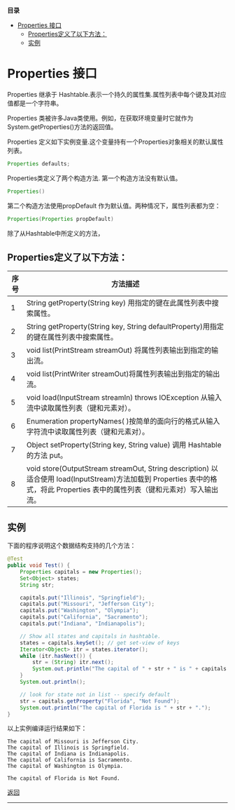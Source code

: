 
**目录**

<span id = "jump"></span>

<!-- TOC -->

- [Properties 接口](#properties-接口)
    - [Properties定义了以下方法：](#properties定义了以下方法)
    - [实例](#实例)

<!-- /TOC -->

# Properties 接口

Properties 继承于 Hashtable.表示一个持久的属性集.属性列表中每个键及其对应值都是一个字符串。

Properties 类被许多Java类使用。例如，在获取环境变量时它就作为System.getProperties()方法的返回值。

Properties 定义如下实例变量.这个变量持有一个Properties对象相关的默认属性列表。

```java
Properties defaults;
```

Properties类定义了两个构造方法. 第一个构造方法没有默认值。

```java
Properties()
```

第二个构造方法使用propDefault 作为默认值。两种情况下，属性列表都为空：

```java
Properties(Properties propDefault)
```

除了从Hashtable中所定义的方法，

## Properties定义了以下方法：

序号 | 方法描述
------|------
1 | String getProperty(String key) 用指定的键在此属性列表中搜索属性。
2 | String getProperty(String key, String defaultProperty)用指定的键在属性列表中搜索属性。
3 | void list(PrintStream streamOut) 将属性列表输出到指定的输出流。
4 | void list(PrintWriter streamOut)将属性列表输出到指定的输出流。
5 | void load(InputStream streamIn) throws IOException 从输入流中读取属性列表（键和元素对）。
6 | Enumeration propertyNames( )按简单的面向行的格式从输入字符流中读取属性列表（键和元素对）。
7 | Object setProperty(String key, String value) 调用 Hashtable 的方法 put。
8 | void store(OutputStream streamOut, String description) 以适合使用  load(InputStream)方法加载到 Properties 表中的格式，将此 Properties 表中的属性列表（键和元素对）写入输出流。

## 实例

下面的程序说明这个数据结构支持的几个方法：

```java
@Test
public void Test() {
    Properties capitals = new Properties();
    Set<Object> states;
    String str;

    capitals.put("Illinois", "Springfield");
    capitals.put("Missouri", "Jefferson City");
    capitals.put("Washington", "Olympia");
    capitals.put("California", "Sacramento");
    capitals.put("Indiana", "Indianapolis");

    // Show all states and capitals in hashtable.
    states = capitals.keySet(); // get set-view of keys
    Iterator<Object> itr = states.iterator();
    while (itr.hasNext()) {
        str = (String) itr.next();
        System.out.println("The capital of " + str + " is " + capitals.getProperty(str) + ".");
    }
    System.out.println();

    // look for state not in list -- specify default
    str = capitals.getProperty("Florida", "Not Found");
    System.out.println("The capital of Florida is " + str + ".");
}
```
以上实例编译运行结果如下：

```
The capital of Missouri is Jefferson City.
The capital of Illinois is Springfield.
The capital of Indiana is Indianapolis.
The capital of California is Sacramento.
The capital of Washington is Olympia.

The capital of Florida is Not Found.
```

[返回](#jump)

---
